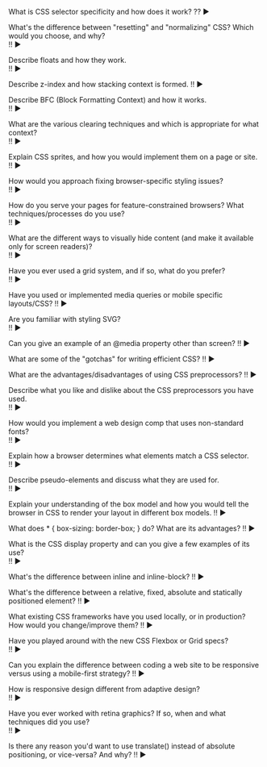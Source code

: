 What is CSS selector specificity and how does it work? 
??
▶
<!--SR:!2022-08-19,3,250-->

What's the difference between "resetting" and "normalizing" CSS? Which would you choose, and why?  
!!
▶

Describe floats and how they work.  
!!
▶

Describe z-index and how stacking context is formed. 
!!
▶

Describe BFC (Block Formatting Context) and how it works.  
!! 
▶

What are the various clearing techniques and which is appropriate for what context?  
!!
▶

Explain CSS sprites, and how you would implement them on a page or site.  
!! 
▶

How would you approach fixing browser-specific styling issues?  
!! 
▶

How do you serve your pages for feature-constrained browsers? What techniques/processes do you use?  
!! 
▶

What are the different ways to visually hide content (and make it available only for screen readers)?  
!! 
▶

Have you ever used a grid system, and if so, what do you prefer?  
!! 
▶

Have you used or implemented media queries or mobile specific layouts/CSS? 
!! 
▶

Are you familiar with styling SVG?  
!! 
▶

Can you give an example of an @media property other than screen? 
!! 
▶

What are some of the "gotchas" for writing efficient CSS? 
!!
▶

What are the advantages/disadvantages of using CSS preprocessors? 
!!
▶

Describe what you like and dislike about the CSS preprocessors you have used.  
!!
▶

How would you implement a web design comp that uses non-standard fonts?  
!! 
▶

Explain how a browser determines what elements match a CSS selector.  
!! 
▶

Describe pseudo-elements and discuss what they are used for.  
!! 
▶

Explain your understanding of the box model and how you would tell the browser in CSS to render your layout in different box models.
!! 
▶

What does * { box-sizing: border-box; } do? What are its advantages? 
!! 
▶

What is the CSS display property and can you give a few examples of its use?  
!! 
▶

What's the difference between inline and inline-block? 
!! 
▶

What's the difference between a relative, fixed, absolute and statically positioned element? 
!! 
▶

What existing CSS frameworks have you used locally, or in production? How would you change/improve them? 
!! 
▶

Have you played around with the new CSS Flexbox or Grid specs?  
!!
▶

Can you explain the difference between coding a web site to be responsive versus using a mobile-first strategy?
!! 
▶

How is responsive design different from adaptive design?  
!! 
▶

Have you ever worked with retina graphics? If so, when and what techniques did you use?  
!! 
▶

Is there any reason you'd want to use translate() instead of absolute positioning, or vice-versa? And why? 
!! 
▶
